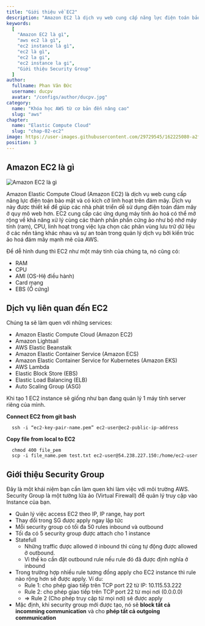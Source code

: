 ```yaml
---
title: "Giới thiệu về EC2"
description: "Amazon EC2 là dịch vụ web cung cấp năng lực điện toán bảo mật và có kích cỡ linh hoạt trên đám mây. Dịch vụ này được thiết kế để giúp các nhà phát triển dễ sử dụng điện toán đám mây ở quy mô web hơn."
keywords:
  [
    "Amazon EC2 là gì",
    "aws ec2 là gì",
    "ec2 instance là gì",
    "ec2 là gì",
    "ec2 la gi",
    "ec2 instance la gi",
    "Giới thiệu Security Group"
  ]
author:
  fullname: Phan Văn Đức
  username: ducpv
  avatar: "/configs/author/ducpv.jpg"
category:
  name: "Khóa học AWS từ cơ bản đến nâng cao"
  slug: "aws"
chapter:
  name: "Elastic Compute Cloud"
  slug: "chap-02-ec2"
image: https://user-images.githubusercontent.com/29729545/162225080-a2fb1728-9a20-425a-be8f-2b601ba0b67d.png
position: 3
---
```


## Amazon EC2 là gì

![Amazon EC2 là gì](https://user-images.githubusercontent.com/29729545/162225080-a2fb1728-9a20-425a-be8f-2b601ba0b67d.png)

Amazon Elastic Compute Cloud (Amazon EC2) là dịch vụ web cung cấp năng lực điện toán bảo mật và có kích cỡ linh hoạt trên đám mây. Dịch vụ này được thiết kế để giúp các nhà phát triển dễ sử dụng điện toán đám mây ở quy mô web hơn. EC2 cung cấp các ứng dụng máy tính ảo hoá có thể mở rộng về khả năng xử lý cùng các thành phần phần cứng ảo như bộ nhớ máy tính (ram), CPU, linh hoạt trong việc lựa chọn các phân vùng lưu trữ dữ liệu ở các nền tảng khác nhau và sự an toàn trong quản lý dịch vụ bởi kiến trúc ảo hoá đám mây mạnh mẽ của AWS.

Để dễ hình dung thì EC2 như một máy tính của chúng ta, nó cũng có:

- RAM
- CPU
- AMI (OS-Hệ điều hành)
- Card mạng
- EBS (Ổ cứng)

## Dịch vụ liên quan đến EC2

Chúng ta sẽ làm quen với những services:

- Amazon Elastic Compute Cloud (Amazon EC2)
- Amazon Lightsail
- AWS Elastic Beanstalk
- Amazon Elastic Container Service (Amazon ECS)
- Amazon Elastic Container Service for Kubernetes (Amazon EKS)
- AWS Lambda
- Elastic Block Store (EBS)
- Elastic Load Balancing (ELB)
- Auto Scaling Group (ASG)

Khi tạo 1 EC2 instance sẽ giống như bạn đang quản lý 1 máy tính server riêng của mình.

**Connect EC2 from git bash**

```
  ssh -i “ec2-key-pair-name.pem” ec2-user@ec2-public-ip-address
```

**Copy file from local to EC2**

```
  chmod 400 file_pem
  scp -i file_name.pem test.txt ec2-user@54.238.227.150:/home/ec2-user
```

## Giới thiệu Security Group

Đây là một khái niệm bạn cần làm quen khi làm việc với môi trường AWS. Security Group là một tường lửa ảo (Virtual Firewall) để quản lý truy cập vào Instance của bạn.

- Quản lý việc access EC2 theo IP, IP range, hay port
- Thay đổi trong SG được apply ngay lập tức
- Mỗi security group có tối đa 50 rules inbound và outbound
- Tối đa có 5 security group được attach cho 1 instance
- Statefull
  - Những traffic được allowed ở inbound thì cũng tự động được allowed ở outbound.
  - Vì thế ko cần đặt outbound rule nếu rule đó đã được định nghĩa ở inbound
- Trong trường hợp nhiều rule tương đồng apply cho EC2 instance thì rule nào rộng hơn sẽ được apply. Ví du:
  - Rule 1: cho phép giao tiếp trên TCP port 22 từ IP: 10.115.53.222
  - Rule 2: cho phép giao tiếp trên TCP port 22 từ mọi nơi (0.0.0.0)
  - => Rule 2 (Cho phép truy cập từ mọi nơi) sẽ được apply
- Mặc định, khi security group mới được tạo, nó sẽ **block tất cả incomming communication** và cho **phép tất cả outgoing communication**
